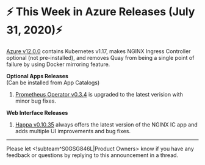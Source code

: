 # :zap: This Week in Azure Releases (July 31, 2020):zap:

[Azure v12.0.0](https://github.com/giantswarm/releases/blob/master/azure/v12.0.0) contains Kubernetes v1.17, makes NGINX Ingress Controller optional (not pre-installed), and removes Quay from being a single point of failure by using Docker mirroring feature.

**Optional Apps Releases**  
(Can be installed from App Catalogs)

1. [Prometheus Operator v0.3.4](https://github.com/giantswarm/prometheus-operator-app/blob/master/CHANGELOG.md#034---2020-07-22) is upgraded to the latest verision with minor bug fixes.

**Web Interface Releases**
1. [Happa v0.10.35](https://github.com/giantswarm/happa/releases/tag/v0.10.35) always offers the latest version of the NGINX IC app and adds multiple UI improvements and bug fixes.

---
Please let <!subteam^S0GSG846L|Product Owners> know if you have any feedback or questions by replying to this announcement in a thread.
